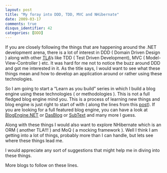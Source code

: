 ```yaml
---
layout: post
title: "My foray into DDD, TDD, MVC and NHibernate"
date: 2009-03-17
comments: true
disqus_identifier: 42
categories: [DDD]
---
```

If you are closely following the things that are happening around the
.NET development arena, there is a lot of interest in DDD ( Domain
Driven Design ) along with other
[TLA](http://en.wikipedia.org/wiki/Three-letter_abbreviation)’s like TDD
( Test Driven Development), MVC ( Model-View-Controller ) etc. It was
hard for me not to notice the buzz around DDD and got me interested in
it. As the title says, I would want to see what these things mean and
how to develop an application around or rather using these technologies.

So I am going to start a “Learn as you build” series in which I build a
blog engine using these technologies ( or methodologies ). This is not a
full fledged blog engine mind you. This is a process of learning new
things and blog engine is just right to start of with ( along the lines
from this
[post](http://ifacethoughts.net/2007/09/19/want-to-learn-web-programming-write-a-blog-engine/)).
If you are looking for a full featured blog engine, you can have a look
at [BlogEngine.NET](http://www.dotnetblogengine.net/) or
[DasBlog](http://www.dasblog.info/) or
[SubText](http://www.subtextproject.com/) and many more I guess.

Along with these things I would also want to explore NHibernate which is
an ORM ( another TLA!!! ) and MoQ ( a mocking framework ). Well I think
I am getting into a lot of things, probably more than I can handle, but
lets see where these things lead me.

I would appreciate any sort of suggestions that might help me in diving
into these things.

More blogs to follow on these lines.

